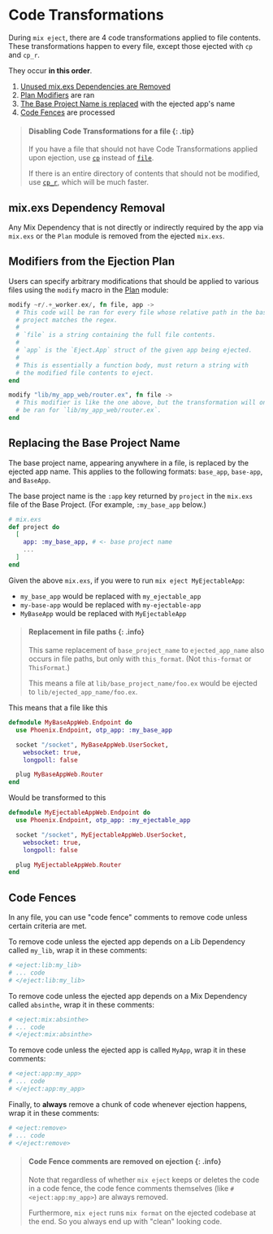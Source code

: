 # Code Transformations

During `mix eject`, there are 4 code transformations applied to file contents.
These transformations happen to every file, except those ejected with `cp` and `cp_r`.

They occur **in this order**.

1. [Unused mix.exs Dependencies are Removed](#mix-exs-dependency-removal)
2. [Plan Modifiers](#modifiers-from-the-ejection-plan) are ran
3. [The Base Project Name is replaced](#replacing-the-base-project-name) with the ejected app's name
4. [Code Fences](#code-fences) are processed

> #### Disabling Code Transformations for a file {: .tip}
>
> If you have a file that should not have Code Transformations applied upon
> ejection, use [`cp`](Eject.Plan.html#cp/2) instead of
> [`file`](Eject.Plan.html#file/2).
>
> If there is an entire directory of contents that should not be modified, use
> [`cp_r`](Eject.Plan.html#cp_r/2), which will be much faster.

## mix.exs Dependency Removal

Any Mix Dependency that is not directly or indirectly required by the app via
`mix.exs` or the `Plan` module is removed from the ejected `mix.exs`.

## Modifiers from the Ejection Plan

Users can specify arbitrary modifications that should be applied to various
files using the `modify` macro in the [Plan](`Eject.Plan`) module:

```elixir
modify ~r/.+_worker.ex/, fn file, app ->
  # This code will be ran for every file whose relative path in the base
  # project matches the regex.
  #
  # `file` is a string containing the full file contents.
  #
  # `app` is the `Eject.App` struct of the given app being ejected.
  #
  # This is essentially a function body, must return a string with
  # the modified file contents to eject.
end

modify "lib/my_app_web/router.ex", fn file ->
  # This modifier is like the one above, but the transformation will only
  # be ran for `lib/my_app_web/router.ex`.
end
```

## Replacing the Base Project Name

The base project name, appearing anywhere in a file, is replaced by the ejected
app name. This applies to the following formats: `base_app`, `base-app`, and
`BaseApp`.

The base project name is the `:app` key returned by `project` in the `mix.exs`
file of the Base Project. (For example, `:my_base_app` below.)

```elixir
# mix.exs
def project do
  [
    app: :my_base_app, # <- base project name
    ...
  ]
end
```

Given the above `mix.exs`, if you were to run `mix eject MyEjectableApp`:

- `my_base_app` would be replaced with `my_ejectable_app`
- `my-base-app` would be replaced with `my-ejectable-app`
- `MyBaseApp` would be replaced with `MyEjectableApp`

> #### Replacement in file paths {: .info}
>
> This same replacement of `base_project_name` to `ejected_app_name` also occurs
> in file paths, but only with `this_format`. (Not `this-format` or `ThisFormat`.)
>
> This means a file at `lib/base_project_name/foo.ex` would be ejected to
> `lib/ejected_app_name/foo.ex`.

This means that a file like this

```elixir
defmodule MyBaseAppWeb.Endpoint do
  use Phoenix.Endpoint, otp_app: :my_base_app

  socket "/socket", MyBaseAppWeb.UserSocket,
    websocket: true,
    longpoll: false

  plug MyBaseAppWeb.Router
end
```

Would be transformed to this

```elixir
defmodule MyEjectableAppWeb.Endpoint do
  use Phoenix.Endpoint, otp_app: :my_ejectable_app

  socket "/socket", MyEjectableAppWeb.UserSocket,
    websocket: true,
    longpoll: false

  plug MyEjectableAppWeb.Router
end
```

## Code Fences

In any file, you can use "code fence" comments to remove code unless certain
criteria are met.

To remove code unless the ejected app depends on a Lib Dependency called
`my_lib`, wrap it in these comments:

```elixir
# <eject:lib:my_lib>
# ... code
# </eject:lib:my_lib>
```

To remove code unless the ejected app depends on a Mix Dependency called
`absinthe`, wrap it in these comments:

```elixir
# <eject:mix:absinthe>
# ... code
# </eject:mix:absinthe>
```

To remove code unless the ejected app is called `MyApp`, wrap it in these
comments:

```elixir
# <eject:app:my_app>
# ... code
# </eject:app:my_app>
```

Finally, to **always** remove a chunk of code whenever ejection happens, wrap
it in these comments:

```elixir
# <eject:remove>
# ... code
# </eject:remove>
```

> #### Code Fence comments are removed on ejection {: .info}
>
> Note that regardless of whether `mix eject` keeps or deletes the code in a
> code fence, the code fence comments themselves (like `# <eject:app:my_app>`)
> are always removed.
>
> Furthermore, `mix eject` runs `mix format` on the ejected codebase at the
> end. So you always end up with "clean" looking code.

